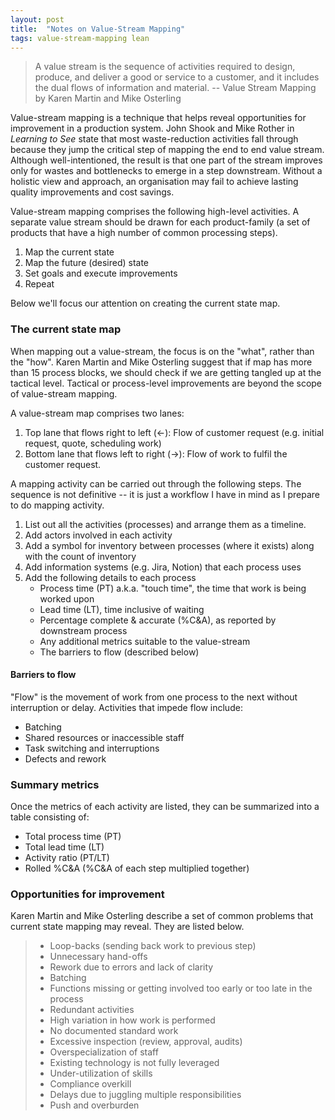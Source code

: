 ```yaml
---
layout: post
title:  "Notes on Value-Stream Mapping"
tags: value-stream-mapping lean
---
```


> A value stream is the sequence of activities required to design, produce, and deliver a good or service to a customer, and it includes the dual flows of information and material. -- Value Stream Mapping by Karen Martin and Mike Osterling

Value-stream mapping is a technique that helps reveal opportunities for
improvement in a production system. 
John Shook and Mike Rother in _Learning to See_ state that most waste-reduction activities
fall through because they jump the critical step of mapping the 
end to end value stream. Although well-intentioned, 
the result is that one part of the stream improves only for
wastes and bottlenecks to emerge in a step downstream.
Without a holistic view and approach, an organisation may fail to achieve
lasting quality improvements and cost savings.

Value-stream mapping comprises the following high-level activities. 
A separate value stream should be drawn for each product-family
(a set of products that have a high number of common processing steps). 

1. Map the current state
2. Map the future (desired) state
3. Set goals and execute improvements
4. Repeat

Below we'll focus our attention on creating the current state map.

### The current state map
When mapping out a value-stream, the focus is on the "what", rather than the "how".
Karen Martin and Mike Osterling suggest that if map has more than 15 process blocks,
we should check if we are getting tangled up at the tactical level.
Tactical or process-level improvements are beyond the scope of value-stream mapping.
 
A value-stream map comprises two lanes:
1. Top lane that flows right to left (<-): Flow of customer request (e.g. initial request, quote, scheduling work)
2. Bottom lane that flows left to right (->): Flow of work to fulfil the customer request.

A mapping activity can be carried out through the following steps.
The sequence is not definitive -- it is just a workflow I have in mind as I prepare to do mapping activity.
1. List out all the activities (processes) and arrange them as a timeline.
2. Add actors involved in each activity
3. Add a symbol for inventory between processes (where it exists) along with the count of inventory
4. Add information systems (e.g. Jira, Notion) that each process uses
5. Add the following details to each process
   - Process time (PT) a.k.a. "touch time", the time that work is being worked upon
   - Lead time (LT), time inclusive of waiting
   - Percentage complete & accurate (%C&A), as reported by downstream process
   - Any additional metrics suitable to the value-stream
   - The barriers to flow (described below)

#### Barriers to flow
"Flow" is the movement of work from one process to the next without interruption or delay.
Activities that impede flow include:
- Batching
- Shared resources or inaccessible staff
- Task switching and interruptions
- Defects and rework

### Summary metrics
Once the metrics of each activity are listed, they can be summarized into a table consisting of:
- Total process time (PT)
- Total lead time (LT)
- Activity ratio (PT/LT)
- Rolled %C&A (%C&A of each step multiplied together)

### Opportunities for improvement
Karen Martin and Mike Osterling describe a set of common problems 
that current state mapping may reveal. They are listed below.

> - Loop-backs (sending back work to previous step)
> - Unnecessary hand-offs
> - Rework due to errors and lack of clarity
> - Batching
> - Functions missing or getting involved too early or too late in the process
> - Redundant activities
> - High variation in how work is performed
> - No documented standard work
> - Excessive inspection (review, approval, audits)
> - Overspecialization of staff
> - Existing technology is not fully leveraged
> - Under-utilization of skills
> - Compliance overkill
> - Delays due to juggling multiple responsibilities
> - Push and overburden